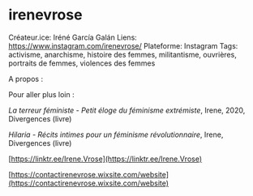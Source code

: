 # irenevrose

Créateur.ice: Iréné García Galán
Liens: https://www.instagram.com/irenevrose/
Plateforme: Instagram
Tags: activisme, anarchisme, histoire des femmes, militantisme, ouvrières, portraits de femmes, violences des femmes

A propos :

Pour aller plus loin :

*La terreur féministe - Petit éloge du féminisme extrémiste*, Irene, 2020, Divergences (livre)

*Hilaria - Récits intimes pour un féminisme révolutionnaire*, Irene, Divergences (livre)

[https://linktr.ee/Irene.Vrose](https://linktr.ee/Irene.Vrose)

[https://contactirenevrose.wixsite.com/website](https://contactirenevrose.wixsite.com/website)